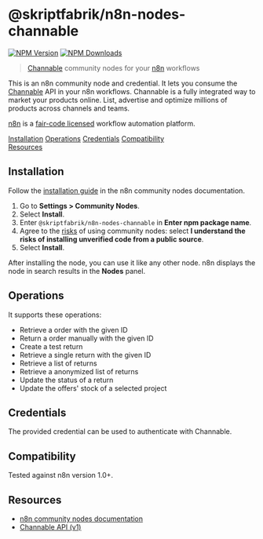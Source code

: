 # @skriptfabrik/n8n-nodes-channable

[![NPM Version](https://img.shields.io/npm/v/@skriptfabrik/n8n-nodes-channable)](https://www.npmjs.com/package/@skriptfabrik/n8n-nodes-channable)
[![NPM Downloads](https://img.shields.io/npm/dt/@skriptfabrik/n8n-nodes-channable)](https://www.npmjs.com/package/@skriptfabrik/n8n-nodes-channable)

> [Channable](https://channable.com/) community nodes for your [n8n](https://n8n.io/) workflows

This is an n8n community node and credential. It lets you consume the [Channable](https://channable.com/) API in your n8n
workflows.
Channable is a fully integrated way to market your products online. List, advertise and optimize millions of products
across channels and teams.

[n8n](https://n8n.io/) is a [fair-code licensed](https://docs.n8n.io/reference/license/) workflow automation platform.

[Installation](#installation)
[Operations](#operations)
[Credentials](#credentials)
[Compatibility](#compatibility)  
[Resources](#resources)

## Installation

Follow the [installation guide](https://docs.n8n.io/integrations/community-nodes/installation/) in the n8n community
nodes documentation.

1. Go to **Settings > Community Nodes**.
2. Select **Install**.
3. Enter `@skriptfabrik/n8n-nodes-channable` in **Enter npm package name**.
4. Agree to the [risks](https://docs.n8n.io/integrations/community-nodes/risks/) of using community nodes: select
   **I understand the risks of installing unverified code from a public source**.
5. Select **Install**.

After installing the node, you can use it like any other node. n8n displays the node in search results in the **Nodes** panel.

## Operations

It supports these operations:

- Retrieve a order with the given ID
- Return a order manually with the given ID
- Create a test return
- Retrieve a single return with the given ID
- Retrieve a list of returns
- Retrieve a anonymized list of returns
- Update the status of a return
- Update the offers' stock of a selected project

## Credentials

The provided credential can be used to authenticate with Channable.

## Compatibility

Tested against n8n version 1.0+.

## Resources

- [n8n community nodes documentation](https://docs.n8n.io/integrations/community-nodes/)
- [Channable API (v1)](https://api.channable.com/v1/docs/)
